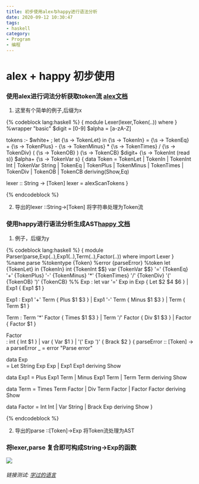 ```yaml
---
title: 初步使用alex与happy进行语法分析
date: 2020-09-12 10:30:47
tags:
- haskell
category:
- Program
- 编程
---
```


# alex + happy 初步使用
### 使用alex进行词法分析获取token流 [alex文档](https://www.haskell.org/alex/doc/html/index.html)

1. 这里有个简单的例子,后缀为x

{% codeblock lang:haskell %}
{
module Lexer(lexer,Token(..)) where
}
%wrapper "basic"
$digit = [0-9]
$alpha = [a-zA-Z]

tokens :-
    $white+ ;
    let {\s -> TokenLet}
    in  {\s -> TokenIn}
    =   {\s -> TokenEq}
    \+   {\s -> TokenPlus}
    \-   {\s -> TokenMinus}
    \*   {\s -> TokenTimes}
    \/   {\s -> TokenDiv}
    \(   {\s -> TokenOB}
    \)   {\s -> TokenCB}
    $digit+ {\s -> TokenInt (read s)}
    $alpha+ {\s -> TokenVar s}
{
data Token
    = TokenLet
    | TokenIn
    | TokenInt Int
    | TokenVar String
    | TokenEq
    | TokenPlus
    | TokenMinus
    | TokenTimes
    | TokenDiv
    | TokenOB
    | TokenCB
 deriving(Show,Eq)

lexer :: String -> [Token]
lexer = alexScanTokens
}

{% endcodeblock %}

2. 导出的lexer ::String->[Token] 将字符串处理为Token流

### 使用happy进行语法分析生成AST[happy 文档](https://www.haskell.org/happy/doc/html/index.html)

1. 例子，后缀为y

{% codeblock lang:haskell %}
{
module Parser(parse,Exp(..),Exp1(..),Term(..),Factor(..)) where
import Lexer
}
%name parse
%tokentype {Token}
%error {parseError}
%token
    let {TokenLet}
    in  {TokenIn}
    int {TokenInt $$}
    var {TokenVar $$}
    '=' {TokenEq}
    '+' {TokenPlus}
    '-' {TokenMinus}
    '*' {TokenTimes}
    '/' {TokenDiv}
    '(' {TokenOB}
    ')' {TokenCB}
%%
Exp   : let var '=' Exp in Exp  { Let $2 $4 $6 }
      | Exp1                    { Exp1 $1 }

Exp1  : Exp1 '+' Term           { Plus $1 $3 }
      | Exp1 '-' Term           { Minus $1 $3 }
      | Term                    { Term $1 }

Term  : Term '*' Factor         { Times $1 $3 }
      | Term '/' Factor         { Div $1 $3 }
      | Factor                  { Factor $1 }

Factor			  
      : int                     { Int $1 }
      | var                     { Var $1 }
      | '(' Exp ')'             { Brack $2 }
{
parseError :: [Token] -> a
parseError _ = error "Parse error"

data Exp  
      = Let String Exp Exp
      | Exp1 Exp1
      deriving Show

data Exp1 
      = Plus Exp1 Term 
      | Minus Exp1 Term 
      | Term Term
      deriving Show

data Term 
      = Times Term Factor 
      | Div Term Factor 
      | Factor Factor
      deriving Show

data Factor 
      = Int Int 
      | Var String 
      | Brack Exp
      deriving Show
}

{% endcodeblock %}


2. 导出的parse ::[Token]->Exp 将Token流处理为AST

### 将lexer,parse 复合即可构成String->Exp的函数

![](/images/alex_happy.png)

###### 链接测试: [学过的语言](../../public/2019/06/12/program-language/index.html)

